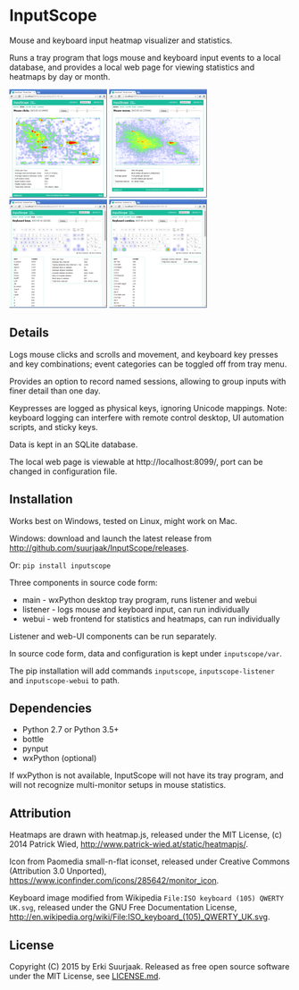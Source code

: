 InputScope
==========

Mouse and keyboard input heatmap visualizer and statistics.

Runs a tray program that logs mouse and keyboard input events to a local database,
and provides a local web page for viewing statistics and heatmaps by day or month.

[![Mouse clicks heatmap](https://raw.githubusercontent.com/suurjaak/InputScope/media/th_clicks.png)](https://raw.githubusercontent.com/suurjaak/InputScope/media/clicks.png)
[![Mouse moves heatmap](https://raw.githubusercontent.com/suurjaak/InputScope/media/th_moves.png)](https://raw.githubusercontent.com/suurjaak/InputScope/media/moves.png)
[![Keyboard keys heatmap](https://raw.githubusercontent.com/suurjaak/InputScope/media/th_keys.png)](https://raw.githubusercontent.com/suurjaak/InputScope/media/keys.png)
[![Keyboard combos heatmap](https://raw.githubusercontent.com/suurjaak/InputScope/media/th_combos.png)](https://raw.githubusercontent.com/suurjaak/InputScope/media/combos.png)


Details
-------

Logs mouse clicks and scrolls and movement, and keyboard key presses and key 
combinations; event categories can be toggled off from tray menu.

Provides an option to record named sessions, allowing to group inputs
with finer detail than one day.

Keypresses are logged as physical keys, ignoring Unicode mappings.
Note: keyboard logging can interfere with remote control desktop, 
UI automation scripts, and sticky keys.

Data is kept in an SQLite database.

The local web page is viewable at http://localhost:8099/,
port can be changed in configuration file.


Installation
------------

Works best on Windows, tested on Linux, might work on Mac.

Windows: download and launch the latest release from
http://github.com/suurjaak/InputScope/releases.

Or:
`pip install inputscope`

Three components in source code form:
* main - wxPython desktop tray program, runs listener and webui
* listener - logs mouse and keyboard input, can run individually
* webui - web frontend for statistics and heatmaps, can run individually

Listener and web-UI components can be run separately.

In source code form, data and configuration is kept under `inputscope/var`.

The pip installation will add commands `inputscope`, `inputscope-listener` 
and `inputscope-webui` to path.


Dependencies
------------

* Python 2.7 or Python 3.5+
* bottle
* pynput
* wxPython (optional)

If wxPython is not available, InputScope will not have its tray program,
and will not recognize multi-monitor setups in mouse statistics.


Attribution
-----------

Heatmaps are drawn with heatmap.js,
released under the MIT License,
(c) 2014 Patrick Wied, http://www.patrick-wied.at/static/heatmapjs/.

Icon from Paomedia small-n-flat iconset,
released under Creative Commons (Attribution 3.0 Unported),
https://www.iconfinder.com/icons/285642/monitor_icon.

Keyboard image modified from Wikipedia `File:ISO keyboard (105) QWERTY UK.svg`,
released under the GNU Free Documentation License,
http://en.wikipedia.org/wiki/File:ISO_keyboard_(105)_QWERTY_UK.svg.


License
-------

Copyright (C) 2015 by Erki Suurjaak.
Released as free open source software under the MIT License,
see [LICENSE.md](LICENSE.md).
